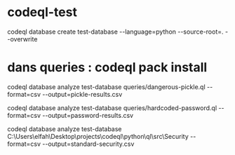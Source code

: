 # codeql-test
codeql database create test-database --language=python --source-root=. --overwrite

dans queries : codeql pack install
==============================================================
codeql database analyze test-database queries/dangerous-pickle.ql --format=csv --output=pickle-results.csv

codeql database analyze test-database queries/hardcoded-password.ql --format=csv --output=password-results.csv

codeql database analyze test-database C:\\Users\\elfah\\Desktop\\projects\\codeql\\python\\ql\\src\\Security --format=csv --output=standard-security.csv
